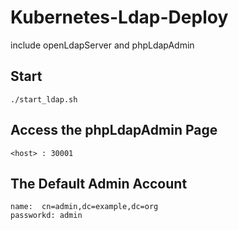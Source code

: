 Kubernetes-Ldap-Deploy
=================

include openLdapServer and phpLdapAdmin

## Start

```
./start_ldap.sh 

```

## Access the phpLdapAdmin Page

```
<host> : 30001

```
## The Default Admin Account

```
name:  cn=admin,dc=example,dc=org
passworkd: admin

```
